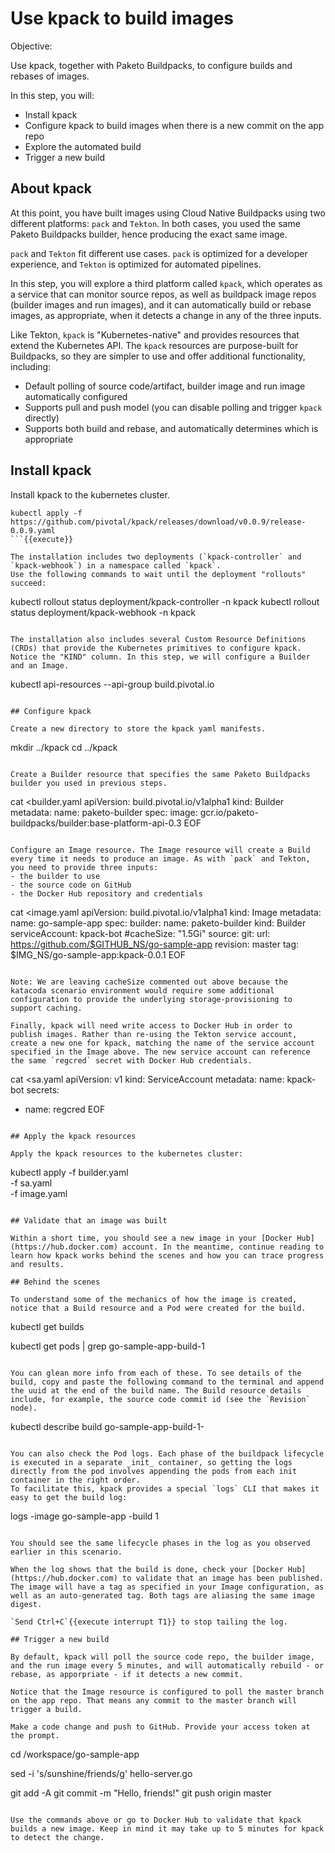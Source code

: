 # Use kpack to build images

Objective:

Use kpack, together with Paketo Buildpacks, to configure builds and rebases of images.

In this step, you will:
- Install kpack
- Configure kpack to build images when there is a new commit on the app repo
- Explore the automated build
- Trigger a new build

## About kpack

At this point, you have built images using Cloud Native Buildpacks using two different platforms: `pack` and `Tekton`. In both cases, you used the same Paketo Buildpacks builder, hence producing the exact same image.

`pack` and `Tekton` fit different use cases. `pack` is optimized for a developer experience, and `Tekton` is optimized for automated pipelines.

In this step, you will explore a third platform called `kpack`, which operates as a service that can monitor source repos, as well as buildpack image repos (builder images and run images), and it can automatically build or rebase images, as appropriate, when it detects a change in any of the three inputs.
 
Like Tekton, `kpack` is "Kubernetes-native" and provides resources that extend the Kubernetes API. 
The `kpack` resources are purpose-built for Buildpacks, so they are simpler to use and offer additional functionality, including:
- Default polling of source code/artifact, builder image and run image automatically configured
- Supports pull and push model (you can disable polling and trigger `kpack` directly)
- Supports both build and rebase, and automatically determines which is appropriate

## Install kpack

Install kpack to the kubernetes cluster.

```
kubectl apply -f https://github.com/pivotal/kpack/releases/download/v0.0.9/release-0.0.9.yaml
```{{execute}}

The installation includes two deployments (`kpack-controller` and `kpack-webhook`) in a namespace called `kpack`.
Use the following commands to wait until the deployment "rollouts" succeed:

```
kubectl rollout status deployment/kpack-controller -n kpack
kubectl rollout status deployment/kpack-webhook -n kpack
```{{execute}}

The installation also includes several Custom Resource Definitions (CRDs) that provide the Kubernetes primitives to configure kpack. Notice the "KIND" column. In this step, we will configure a Builder and an Image.

```
kubectl api-resources --api-group build.pivotal.io
```{{execute}}

## Configure kpack

Create a new directory to store the kpack yaml manifests.

```
mkdir ../kpack
cd ../kpack
```{{execute}}

Create a Builder resource that specifies the same Paketo Buildpacks builder you used in previous steps.

```
cat <<EOF >builder.yaml
apiVersion: build.pivotal.io/v1alpha1
kind: Builder
metadata:
  name: paketo-builder
spec:
  image: gcr.io/paketo-buildpacks/builder:base-platform-api-0.3
EOF
```{{execute}}

Configure an Image resource. The Image resource will create a Build every time it needs to produce an image. As with `pack` and Tekton, you need to provide three inputs:
- the builder to use
- the source code on GitHub
- the Docker Hub repository and credentials

```
cat <<EOF >image.yaml
apiVersion: build.pivotal.io/v1alpha1
kind: Image
metadata:
  name: go-sample-app
spec:
  builder:
    name: paketo-builder
    kind: Builder
  serviceAccount: kpack-bot
  #cacheSize: "1.5Gi"
  source:
    git:
      url: https://github.com/$GITHUB_NS/go-sample-app
      revision: master
  tag: $IMG_NS/go-sample-app:kpack-0.0.1
EOF
```{{execute}}

Note: We are leaving cacheSize commented out above because the katacoda scenario environment would require some additional configuration to provide the underlying storage-provisioning to support caching.

Finally, kpack will need write access to Docker Hub in order to publish images. Rather than re-using the Tekton service account, create a new one for kpack, matching the name of the service account specified in the Image above. The new service account can reference the same `regcred` secret with Docker Hub credentials.

```
cat <<EOF >sa.yaml
apiVersion: v1
kind: ServiceAccount
metadata:
  name: kpack-bot
secrets:
  - name: regcred
EOF
```{{execute}}

## Apply the kpack resources

Apply the kpack resources to the kubernetes cluster:

```
kubectl apply -f builder.yaml \
              -f sa.yaml \
              -f image.yaml
```{{execute}}

## Validate that an image was built

Within a short time, you should see a new image in your [Docker Hub](https://hub.docker.com) account. In the meantime, continue reading to learn how kpack works behind the scenes and how you can trace progress and results.

## Behind the scenes

To understand some of the mechanics of how the image is created, notice that a Build resource and a Pod were created for the build.

```
kubectl get builds

kubectl get pods | grep go-sample-app-build-1
```{{execute}}

You can glean more info from each of these. To see details of the build, copy and paste the following command to the terminal and append the uuid at the end of the build name. The Build resource details include, for example, the source code commit id (see the `Revision` node).

```
kubectl describe build go-sample-app-build-1-
```{{copy}}

You can also check the Pod logs. Each phase of the buildpack lifecycle is executed in a separate _init_ container, so getting the logs directly from the pod involves appending the pods from each init container in the right order.
To facilitate this, kpack provides a special `logs` CLI that makes it easy to get the build log:

```
logs -image go-sample-app -build 1
```{{execute}}

You should see the same lifecycle phases in the log as you observed earlier in this scenario.

When the log shows that the build is done, check your [Docker Hub](https://hub.docker.com) to validate that an image has been published. The image will have a tag as specified in your Image configuration, as well as an auto-generated tag. Both tags are aliasing the same image digest.

`Send Ctrl+C`{{execute interrupt T1}} to stop tailing the log.

## Trigger a new build

By default, kpack will poll the source code repo, the builder image, and the run image every 5 minutes, and will automatically rebuild - or rebase, as apporpriate - if it detects a new commit.

Notice that the Image resource is configured to poll the master branch on the app repo. That means any commit to the master branch will trigger a build.

Make a code change and push to GitHub. Provide your access token at the prompt.

```
cd /workspace/go-sample-app

sed -i 's/sunshine/friends/g' hello-server.go

git add -A
git commit -m "Hello, friends!"
git push origin master
```{{execute}}

Use the commands above or go to Docker Hub to validate that kpack builds a new image. Keep in mind it may take up to 5 minutes for kpack to detect the change. 
